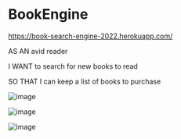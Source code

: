 # BookEngine

https://book-search-engine-2022.herokuapp.com/

AS AN avid reader

I WANT to search for new books to read

SO THAT I can keep a list of books to purchase

![image](https://user-images.githubusercontent.com/101163927/190529560-9843f11f-4c64-487b-bbd2-ec30700213d0.png)


![image](https://user-images.githubusercontent.com/101163927/190529589-ef00ea02-7590-4c3e-b8b4-2aee64f0e3a6.png)


![image](https://user-images.githubusercontent.com/101163927/190529679-4869c0d4-b7af-4b6d-a58f-b2447d092e64.png)
